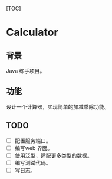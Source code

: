 [TOC]

# Calculator

## 背景

Java 练手项目。

## 功能

设计一个计算器，实现简单的加减乘除功能。

## TODO

- [ ] 配置服务端口。
- [ ] 编写web 界面。
- [ ] 使用泛型，适配更多类型的数据。
- [ ] 编写测试代码。
- [ ] 写日志。